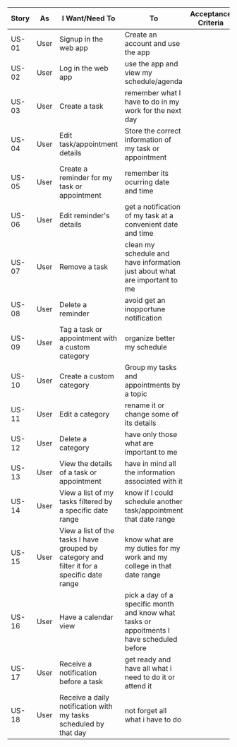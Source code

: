 | Story | As   | I Want/Need To            | To                                | Acceptance Criteria |
| ----- | ---- | --------------------- | --------------------------------- | ------------------- |
|US-01|User| Signup in the web app | Create an account and use the app |                     |
|US-02|User| Log in the web app|use the app and view my schedule/agenda||
|US-03|User| Create a task | remember what I have to do in my work for the next day||
|US-04|User|Edit task/appointment details| Store the correct information of my task or appointment||
|US-05|User|Create a reminder for my task or appointment| remember its ocurring date and time ||
|US-06|User|Edit reminder's details|get a notification of my task at a convenient date and time||
|US-07|User|Remove a task | clean my schedule and have information just about what are important to me||
|US-08|User|Delete a reminder|avoid get an inopportune notification||
|US-09|User|Tag a task or appointment with a custom category|organize better my schedule||
|US-10|User|Create a custom category| Group my tasks and appointments by a topic||
|US-11|User|Edit a category| rename it or change some of its details||
|US-12|User|Delete a category|have only those what are important to me||
|US-13|User|View the details of a task or appointment | have in mind all the information associated with it||
|US-14|User|View a list of my tasks filtered by a specific date range|know if I could schedule another task/appointment that date range||
|US-15|User|View a list of the tasks I have grouped by category and filter it for a specific date range|know what are my duties for my work and my college in that date range||
|US-16|User|Have a calendar view|pick a day of a specific month and know what tasks or appoitments I have scheduled before||
|US-17|User|Receive a notification before a task | get ready and have all what i need to do it or attend it||
|US-18|User|Receive a daily notification with my tasks scheduled by that day | not forget all what i have to do||